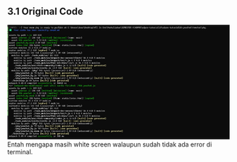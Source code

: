 ## 3.1 Original Code

![alt text](image.png)
Entah mengapa masih white screen walaupun sudah tidak ada error di terminal.
